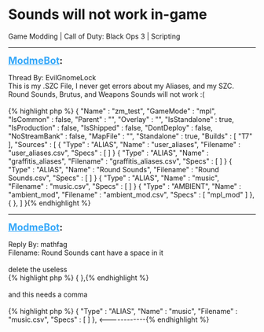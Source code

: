 # Sounds will not work in-game
Game Modding | Call of Duty: Black Ops 3 | Scripting

---
<strong style="font-size: 1.4em;"><span style="text-decoration: underline;text-decoration-color: #34a7f9;"><span style="color:#34a7f9;">ModmeBot</span></span>:</strong>

<p>Thread By: EvilGnomeLock<br />This is my .SZC File, I never get errors about my Aliases, and my SZC. Round Sounds, Brutus, and Weapons Sounds will not work :(<br /> <br />{% highlight php %}
{
 "Name" : "zm_test",
 "GameMode" : "mpl",
 "IsCommon" : false,
 "Parent" : "",
 "Overlay" : "",
 "IsStandalone" : true,
 "IsProduction" : false,
 "IsShipped" : false,
 "DontDeploy" : false,
 "NoStreamBank" : false,
 "MapFile" : "",
 "Standalone" : true,
 "Builds" : [ "T7" ],
 "Sources" : [
 {
 "Type" : "ALIAS",
 "Name" : "user_aliases",
 "Filename" : "user_aliases.csv",
 "Specs" : [ ] 
}
{
 "Type" : "ALIAS",
 "Name" : "graffitis_aliases",
 "Filename" : "graffitis_aliases.csv",
 "Specs" : [ ] 
}
{
 "Type" : "ALIAS",
 "Name" : "Round Sounds",
 "Filename" : "Round Sounds.csv",
 "Specs" : [ ] 
}
{
 "Type" : "ALIAS",
 "Name" : "music",
 "Filename" : "music.csv",
 "Specs" : [ ] 
}
{
 "Type" : "AMBIENT",
 "Name" : "ambient_mod",
 "Filename" : "ambient_mod.csv",
 "Specs" : [
  "mpl_mod"
  ]
},
{
},
]
}{% endhighlight %}
</p>

---
<strong style="font-size: 1.4em;"><span style="text-decoration: underline;text-decoration-color: #34a7f9;"><span style="color:#34a7f9;">ModmeBot</span></span>:</strong>

<p>Reply By: mathfag<br />Filename: Round Sounds cant have a space in it<br /> <br />delete the useless <br />{% highlight php %}
{
},{% endhighlight %}
 <br /> <br />and this needs a comma<br /> <br />{% highlight php %}
{
 "Type" : "ALIAS",
 "Name" : "music",
 "Filename" : "music.csv",
 "Specs" : [ ] 
},  &lt;------------{% endhighlight %}
</p>
